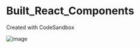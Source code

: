 # Built_React_Components
Created with CodeSandbox

![image](https://user-images.githubusercontent.com/107684179/188270326-a23aea1c-5ca2-4782-bc4e-4e70a348f211.png)
